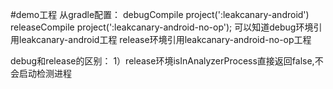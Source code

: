 #demo工程
从gradle配置：
 debugCompile project(':leakcanary-android')
 releaseCompile project(':leakcanary-android-no-op');
可以知道debug环境引用leakcanary-android工程
release环境引用leakcanary-android-no-op工程

debug和release的区别：
1）release环境isInAnalyzerProcess直接返回false,不会启动检测进程

